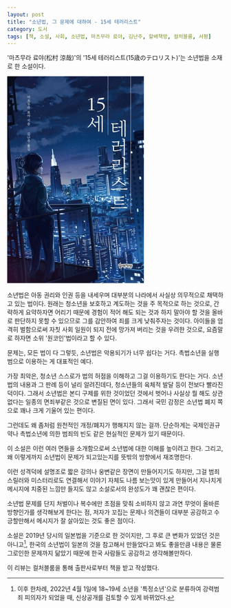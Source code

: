 ```yaml
---
layout: post
title: "소년법, 그 문제에 대하여 - 15세 테러리스트"
category: 도서
tags: [책, 소설, 사회, 소년법, 마츠무라 료야, 김난주, 할배책방, 컬처블룸, 서평]
---
```


'마츠무라 료야(松村 涼哉)'의
'15세 테러리스트(15歳のテロリスト)'는
소년법을 소재로 한 소설이다.

![표지](/images/15-sai-no-terrorist-book-h480.jpg)

소년법은 아동 권리와 인권 등을 내세우며
대부분의 나라에서 사실상 의무적으로 채택하고 있는 법이다.
원래는 청소년을 보호하고 계도하는 것을 주 목적으로 하는 것으로,
간략하게 요약하자면 어리기 때문에 경험이 적어
해도 되는 것과 하지 말아야 할 것을 올바로 판단하지 못할 수 있으므로
그를 감안하여 죄를 크게 낮춰주자는 것이다.
아이들을 엄격히 벌함으로써 자칫 사회 일원이 되지 전에 망가져 버리는 것을 우려한 것으로,
요즘말로 하자면 소위 '원코인'법이라고 할 수 있다.

문제는, 모든 법이 다 그렇듯, 소년법은 악용되기가 너무 쉽다는 거다.
촉법소년을 실행범으로 이용하는 게 대표적인 예다.

가장 최악은, 청소년 스스로가 법의 허점을 이해하고 그걸 이용하기도 한다는 거다.
소년법의 내용과 그 판례 등이 널리 알려진데다,
청소년들의 육체적 발달 등이 전보다 빨라진 덕이다.
그래서 소년법은 본디 구제를 위한 것이었던 것에서 벗어나
사실상 뭘 해도 상관없다는 일종의 면죄부같은 것으로 변질된 면이 있다.
그래서 국민 감정은 소년법 폐지 쪽으로 꽤나 크게 기울어 있는 편이다.

그런데도 왜 좀처럼 원천적인 개정/폐지가 행해지지 않는 걸까.
단순하게는 국제인권규약나 촉법소년에 의한 범죄의 빈도 같은
현실적인 문제가 있기 때문이다.

이 소설은 이런 여러 면들을 소개함으로써 소년법에 대한 이해를 높이려고 한다.
그리고, 왜 이렇게까지 소년법이 문제가 되고있는지를 뜻밖의 방향에서 재조명한다.

이런 성격덕에 설명조로 짧은 강의나 웅변같은 장면이 만들어지기도 하지만,
그걸 범죄 스릴러와 미스터리로도 연결해서 이야기 자체도 나름 보는맛이 있게 만들어서
지나치게 메시지에 치중된 느낌만 들지도 않고
소설로서의 완성도가 꽤 괜찮은 편이다.

소년법 문제를 단지 처벌이나 복수에만 초점을 맞춰 소비하지 않고
과연 무엇이 올바른 방향인가를 생각해보게 한다는 점,
저자가 꼬집는 문제나 의견들이 대부분 공감하고 수긍할만해서
메시지가 잘 살아있는 것도 좋은 점이다.

소설은 2019년 당시의 일본법을 기준으로 한 것이지만,
그 후로 큰 변화가 있었던 것은 아니고[^1],
한국의 소년법이 일본의 것을 참고해서 만들었다고 봐도 좋을만큼
내용은 물론 그로인한 문제까지 닮았기 때문에
한국 사람들도 공감하고 생각해볼만하다.

[^1]: 이후 한차례, 2022년 4월 1일에 18~19세 소년을 '특정소년'으로 분류하여 강력범죄 피의자가 되었을 때, 신상공개를 검토할 수 있게 바뀌었다.



<div class="im im-info">
이 리뷰는 컬처블룸을 통해 출판사로부터 책을 받고 작성했다.
</div>
